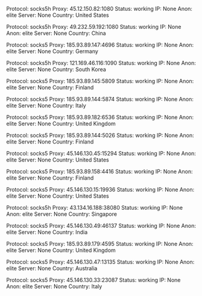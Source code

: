 Protocol: socks5h
Proxy: 45.12.150.82:1080
Status: working
IP: None
Anon: elite
Server: None
Country: United States

Protocol: socks5h
Proxy: 49.232.59.192:1080
Status: working
IP: None
Anon: elite
Server: None
Country: China

Protocol: socks5
Proxy: 185.93.89.147:4696
Status: working
IP: None
Anon: elite
Server: None
Country: Germany

Protocol: socks5h
Proxy: 121.169.46.116:1090
Status: working
IP: None
Anon: elite
Server: None
Country: South Korea

Protocol: socks5
Proxy: 185.93.89.145:5809
Status: working
IP: None
Anon: elite
Server: None
Country: Finland

Protocol: socks5
Proxy: 185.93.89.144:5874
Status: working
IP: None
Anon: elite
Server: None
Country: Italy

Protocol: socks5
Proxy: 185.93.89.182:6536
Status: working
IP: None
Anon: elite
Server: None
Country: United Kingdom

Protocol: socks5
Proxy: 185.93.89.144:5026
Status: working
IP: None
Anon: elite
Server: None
Country: Finland

Protocol: socks5
Proxy: 45.146.130.45:15294
Status: working
IP: None
Anon: elite
Server: None
Country: United States

Protocol: socks5
Proxy: 185.93.89.158:4416
Status: working
IP: None
Anon: elite
Server: None
Country: Finland

Protocol: socks5
Proxy: 45.146.130.15:19936
Status: working
IP: None
Anon: elite
Server: None
Country: United States

Protocol: socks5h
Proxy: 43.134.16.188:38080
Status: working
IP: None
Anon: elite
Server: None
Country: Singapore

Protocol: socks5
Proxy: 45.146.130.49:46137
Status: working
IP: None
Anon: elite
Server: None
Country: India

Protocol: socks5
Proxy: 185.93.89.179:4595
Status: working
IP: None
Anon: elite
Server: None
Country: United Kingdom

Protocol: socks5
Proxy: 45.146.130.47:13135
Status: working
IP: None
Anon: elite
Server: None
Country: Australia

Protocol: socks5
Proxy: 45.146.130.33:23087
Status: working
IP: None
Anon: elite
Server: None
Country: Italy

